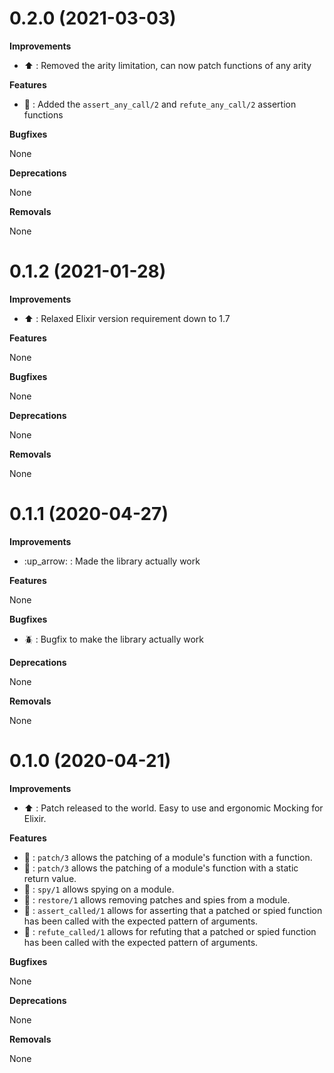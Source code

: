 # 0.2.0 (2021-03-03)

**Improvements**

- :arrow_up: : Removed the arity limitation, can now patch functions of any arity

**Features**

- :gift: : Added the `assert_any_call/2` and `refute_any_call/2` assertion functions

**Bugfixes**

None

**Deprecations**

None

**Removals**

None

# 0.1.2 (2021-01-28)

**Improvements**

- :arrow_up: : Relaxed Elixir version requirement down to 1.7

**Features**

None

**Bugfixes**

None

**Deprecations**

None

**Removals**

None

# 0.1.1 (2020-04-27)

**Improvements**

- :up_arrow: : Made the library actually work

**Features**

None

**Bugfixes**

- :beetle: : Bugfix to make the library actually work

**Deprecations**

None

**Removals**

None


# 0.1.0 (2020-04-21)

**Improvements**

- :arrow_up: : Patch released to the world.  Easy to use and ergonomic Mocking for Elixir.

**Features**

- :gift: : `patch/3` allows the patching of a module's function with a function.
- :gift: : `patch/3` allows the patching of a module's function with a static return value.
- :gift: : `spy/1` allows spying on a module.
- :gift: : `restore/1` allows removing patches and spies from a module.
- :gift: : `assert_called/1` allows for asserting that a patched or spied function has been called with the expected pattern of arguments.
- :gift: : `refute_called/1` allows for refuting that a patched or spied function has been called with the expected pattern of arguments.

**Bugfixes**

None

**Deprecations**

None

**Removals**

None
